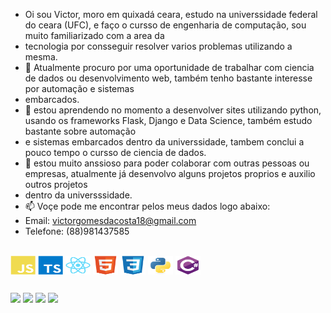 - Oi sou Victor, moro em quixadá ceara, estudo na universsidade federal do ceara (UFC), e faço o cursso de engenharia de computação, sou muito familiarizado com a area da
- tecnologia por consseguir resolver varios problemas utilizando a mesma.
- 👀 Atualmente procuro por uma oportunidade de trabalhar com ciencia de dados ou desenvolvimento web, também tenho bastante interesse por automação e sistemas
-  embarcados.
- 🌱 estou aprendendo no momento a desenvolver sites utilizando python, usando os frameworks Flask, Django e Data Science, também estudo bastante sobre automação
-  e sistemas embarcados dentro da universsidade, tambem conclui a pouco tempo o cursso de ciencia de dados.
- 💞️ estou muito anssioso para poder colaborar com outras pessoas ou empresas, atualmente já desenvolvo alguns projetos proprios e auxilio outros projetos
- dentro da universssidade.
- 📫 Voçe pode me encontrar pelos meus dados logo abaixo:
- Email: victorgomesdacosta18@gmail.com
- Telefone: (88)981437585

<div style="display: inline_block"><br>
  <img align="center" alt="Rafa-Js" height="30" width="40" src="https://raw.githubusercontent.com/devicons/devicon/master/icons/javascript/javascript-plain.svg">
  <img align="center" alt="Rafa-Ts" height="30" width="40" src="https://raw.githubusercontent.com/devicons/devicon/master/icons/typescript/typescript-plain.svg">
  <img align="center" alt="Rafa-React" height="30" width="40" src="https://raw.githubusercontent.com/devicons/devicon/master/icons/react/react-original.svg">
  <img align="center" alt="Rafa-HTML" height="30" width="40" src="https://raw.githubusercontent.com/devicons/devicon/master/icons/html5/html5-original.svg">
  <img align="center" alt="Rafa-CSS" height="30" width="40" src="https://raw.githubusercontent.com/devicons/devicon/master/icons/css3/css3-original.svg">
  <img align="center" alt="Rafa-Python" height="30" width="40" src="https://raw.githubusercontent.com/devicons/devicon/master/icons/python/python-original.svg">
  <img align="center" alt="Rafa-Csharp" height="30" width="40" src="https://raw.githubusercontent.com/devicons/devicon/master/icons/csharp/csharp-original.svg">
</div>
  
  ##
 
<div> 
  <a href="https://www.instagram.com/victor_gomesc/" target="_blank"><img src="https://img.shields.io/badge/-Instagram-%23E4405F?style=for-the-badge&logo=instagram&logoColor=white" target="_blank"></a>
 <a href="" target="_blank"><img src="https://img.shields.io/badge/Discord-7289DA?style=for-the-badge&logo=discord&logoColor=white" target="_blank"></a> 
  <a href = "victorgomesdacosta18@gmail.com"><img src="https://img.shields.io/badge/-Gmail-%23333?style=for-the-badge&logo=gmail&logoColor=white" target="_blank"></a>
  <a href="https://www.linkedin.com/in/victor-gomes-da-costa-123a90241/" target="_blank"><img src="https://img.shields.io/badge/-LinkedIn-%230077B5?style=for-the-badge&logo=linkedin&logoColor=white" target="_blank"></a> 
  
</div>
